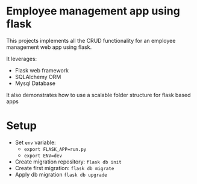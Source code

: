 # Employee management app using flask

This projects implements all the CRUD functionality for an employee management web app using flask.

It leverages:

- Flask web framework
- SQLAlchemy ORM
- Mysql Database


It also demonstrates how to use a scalable folder structure for flask based apps


# Setup

- Set `env` variable:
    - `export FLASK_APP=run.py`
    - `export ENV=dev`
- Create migration repository: `flask db init`
- Create first migration: `flask db migrate`
- Apply db migration `flask db upgrade`

